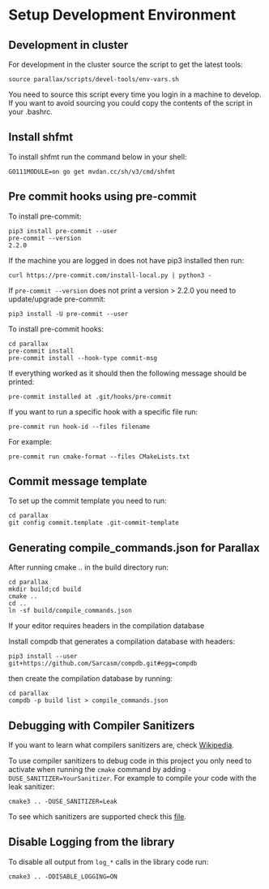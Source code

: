 # Setup Development Environment

## Development in cluster

For development in the cluster source the script to get the latest tools:

	source parallax/scripts/devel-tools/env-vars.sh

You need to source this script every time you login in a machine to develop.
If you want to avoid sourcing you could copy the contents of the script in your .bashrc.

## Install shfmt

To install shfmt run the command below in your shell:

	GO111MODULE=on go get mvdan.cc/sh/v3/cmd/shfmt


## Pre commit hooks using pre-commit

To install pre-commit:

	pip3 install pre-commit --user
	pre-commit --version
	2.2.0

If the machine you are logged in does not have pip3 installed then run:

	curl https://pre-commit.com/install-local.py | python3 -

If `pre-commit --version` does not print a version > 2.2.0 you need to update/upgrade pre-commit:

	pip3 install -U pre-commit --user

To install pre-commit hooks:

	cd parallax
	pre-commit install
    pre-commit install --hook-type commit-msg

If everything worked as it should then the following message should be printed:

    pre-commit installed at .git/hooks/pre-commit

If you want to run a specific hook with a specific file run:

	pre-commit run hook-id --files filename

For example:

	pre-commit run cmake-format --files CMakeLists.txt


## Commit message template

To set up the commit template you need to run:

	cd parallax
	git config commit.template .git-commit-template

## Generating compile_commands.json for Parallax

After running cmake .. in the build directory run:

	cd parallax
	mkdir build;cd build
	cmake ..
	cd ..
	ln -sf build/compile_commands.json

If your editor requires headers in the compilation database

Install compdb that generates a compilation database with headers:

	pip3 install --user git+https://github.com/Sarcasm/compdb.git#egg=compdb

then create the compilation database by running:

	cd parallax
	compdb -p build list > compile_commands.json

## Debugging with Compiler Sanitizers

If you want to learn what compilers sanitizers are, check [Wikipedia](https://en.wikipedia.org/wiki/AddressSanitizer).

To use compiler sanitizers to debug code in this project you only need to activate when running the `cmake` command by adding `-DUSE_SANITIZER=YourSanitizer`.
For example to compile your code with the leak sanitizer:

	cmake3 .. -DUSE_SANITIZER=Leak

To see which sanitizers are supported check this [file](https://github.com/StableCoder/cmake-scripts/blob/main/sanitizers.cmake#L20).

## Disable Logging from the library

To disable all output from `log_*` calls in the library code run:

	cmake3 .. -DDISABLE_LOGGING=ON

